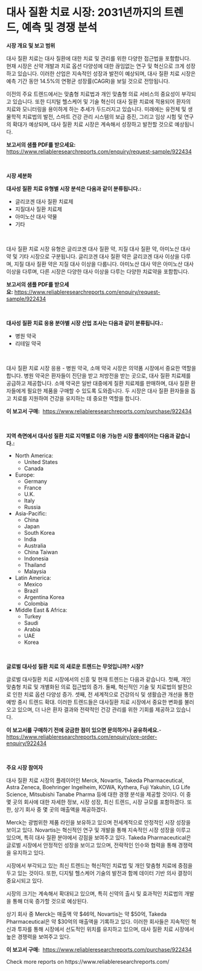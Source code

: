<p><h1>대사 질환 치료 시장: 2031년까지의 트렌드, 예측 및 경쟁 분석</h1></p><p><strong>시장 개요 및 보고 범위</strong></p>
<p><p>대사 질환 치료는 대사 질환에 대한 치료 및 관리를 위한 다양한 접근법을 포함합니다. 현재 시장은 신약 개발과 치료 옵션 다양성에 대한 끊임없는 연구 및 혁신으로 크게 성장하고 있습니다. 이러한 산업은 지속적인 성장과 발전이 예상되며, 대사 질환 치료 시장은 예측 기간 동안 14.5%의 연평균 성장률(CAGR)을 보일 것으로 전망됩니다.</p><p>이전의 주요 트렌드에서는 맞춤형 치료법과 개인 맞춤형 의료 서비스의 중요성이 부각되고 있습니다. 또한 디지털 헬스케어 및 기술 혁신이 대사 질환 치료에 적용되어 환자의 치료와 모니터링을 용이하게 하는 추세가 두드러지고 있습니다. 미래에는 유전체 및 생물학적 치료법의 발전, 스마트 건강 관리 시스템의 보급 증진, 그리고 임상 시험 및 연구의 확대가 예상되며, 대사 질환 치료 시장은 계속해서 성장하고 발전할 것으로 예상됩니다.</p></p>
<p><strong>보고서의 샘플 PDF를 받으세요:</strong> <a href="https://www.reliableresearchreports.com/enquiry/request-sample/922434">https://www.reliableresearchreports.com/enquiry/request-sample/922434</a></p>
<p>&nbsp;</p>
<p><strong>시장 세분화</strong></p>
<p><strong>대사성 질환 치료 유형별 시장 분석은 다음과 같이 분류됩니다.:</strong></p>
<p><ul><li>글리코겐 대사 질환 치료제</li><li>지질대사 질환 치료제</li><li>아미노산 대사 약물</li><li>기타</li></ul></p>
<p>&nbsp;</p>
<p><p>대사 질환 치료 시장 유형은 글리코겐 대사 질환 약, 지질 대사 질환 약, 아미노산 대사 약 및 기타 시장으로 구분됩니다. 글리코겐 대사 질환 약은 글리코겐 대사 이상을 다루며, 지질 대사 질환 약은 지질 대사 이상을 다룹니다. 아미노산 대사 약은 아미노산 대사 이상을 다루며, 다른 시장은 다양한 대사 이상을 다루는 다양한 치료약을 포함합니다.</p></p>
<p><strong>보고서의 샘플 PDF를 받으세요:</strong>&nbsp;<a href="https://www.reliableresearchreports.com/enquiry/request-sample/922434">https://www.reliableresearchreports.com/enquiry/request-sample/922434</a></p>
<p>&nbsp;</p>
<p><strong> 대사성 질환 치료 응용 분야별 시장 산업 조사는 다음과 같이 분류됩니다.:</strong></p>
<p><ul><li>병원 약국</li><li>리테일 약국</li></ul></p>
<p>&nbsp;</p>
<p><p>대사 질환 치료 시장 응용 - 병원 약국, 소매 약국 시장은 의약품 시장에서 중요한 역할을 합니다. 병원 약국은 환자들이 진단을 받고 처방전을 받는 곳으로, 대사 질환 치료제를 공급하고 제공합니다. 소매 약국은 일반 대중에게 질환 치료제를 판매하며, 대사 질환 환자들에게 필요한 제품을 구매할 수 있도록 도와줍니다. 두 시장은 대사 질환 환자들을 돕고 치료를 지원하여 건강을 유지하는 데 중요한 역할을 합니다.</p></p>
<p><strong>이 보고서 구매:</strong>&nbsp; <a href="https://www.reliableresearchreports.com/purchase/922434">https://www.reliableresearchreports.com/purchase/922434</a></p>
<p>&nbsp;</p>
<p><strong>지역 측면에서 대사성 질환 치료 지역별로 이용 가능한 시장 플레이어는 다음과 같습니다.:</strong></p>
<p><ul>
    <li>
        North America:
        <ul>
            <li>United States</li>
            <li>Canada</li>
        </ul>
    </li>
    <li>
        Europe:
        <ul>
            <li>Germany</li>
            <li>France</li>
            <li>U.K.</li>
            <li>Italy</li>
            <li>Russia</li>
        </ul>
    </li>
    <li>
        Asia-Pacific:
        <ul>
            <li>China</li>
            <li>Japan</li>
            <li>South Korea</li>
            <li>India</li>
            <li>Australia</li>
            <li>China Taiwan</li>
            <li>Indonesia</li>
            <li>Thailand</li>
            <li>Malaysia</li>
        </ul>
    </li>
    <li>
        Latin America:
        <ul>
            <li>Mexico</li>
            <li>Brazil</li>
            <li>Argentina Korea</li>
            <li>Colombia</li>
        </ul>
    </li>
    <li>
        Middle East & Africa:
        <ul>
            <li>Turkey</li>
            <li>Saudi</li>
            <li>Arabia</li>
            <li>UAE</li>
            <li>Korea</li>
        </ul>
    </li>
    </ul></p>
<p>&nbsp;</p>
<p><strong>글로벌 대사성 질환 치료 의 새로운 트렌드는 무엇입니까? 시장?</strong></p>
<p><p>글로벌 대사질환 치료 시장에서의 신흥 및 현재 트렌드는 다음과 같습니다. 첫째, 개인 맞춤형 치료 및 개별화된 의료 접근법의 증가. 둘째, 혁신적인 기술 및 치료법의 발전으로 인한 치료 옵션 다양성 증가. 셋째, 전 세계적으로 건강의식 및 생활습관 개선을 통한 예방 중시 트렌드 확대. 이러한 트렌드들은 대사질환 치료 시장에서 중요한 변화를 불러오고 있으며, 더 나은 환자 결과와 전략적인 건강 관리를 위한 기회를 제공하고 있습니다.</p></p>
<p><strong>이 보고서를 구매하기 전에 궁금한 점이 있으면 문의하거나 공유하세요.</strong>- <a href="https://www.reliableresearchreports.com/enquiry/pre-order-enquiry/922434">https://www.reliableresearchreports.com/enquiry/pre-order-enquiry/922434</a></p>
<p>&nbsp;</p>
<p><strong>주요 시장 참여자</strong></p>
<p><p>대사 질환 치료 시장의 플레이어인 Merck, Novartis, Takeda Pharmaceutical, Astra Zeneca, Boehringer Ingelheim, KOWA, Kythera, Fuji Yakuhin, LG Life Science, Mitsubishi Tanabe Pharma 등에 대한 경쟁 분석을 제공할 것이다. 이 중 몇 곳의 회사에 대한 자세한 정보, 시장 성장, 최신 트렌드, 시장 규모를 포함하겠다. 또한, 상기 회사 중 몇 곳의 매출액을 제공하겠다.</p><p>Merck는 광범위한 제품 라인을 보유하고 있으며 전세계적으로 안정적인 시장 성장을 보이고 있다. Novartis는 혁신적인 연구 및 개발을 통해 지속적인 시장 성장을 이루고 있으며, 특히 대사 질환 분야에서 강점을 보여주고 있다. Takeda Pharmaceutical은 글로벌 시장에서 안정적인 성장을 보이고 있으며, 전략적인 인수와 협력을 통해 경쟁력을 유지하고 있다.</p><p>시장에서 부각되고 있는 최신 트렌드는 혁신적인 치료법 및 개인 맞춤형 치료에 중점을 두고 있는 것이다. 또한, 디지털 헬스케어 기술의 발전과 함께 데이터 기반 의사 결정이 중요시되고 있다.</p><p>시장의 크기는 계속해서 확대되고 있으며, 특히 신약의 출시 및 효과적인 치료법의 개발을 통해 더욱 증가할 것으로 예상된다.</p><p>상기 회사 중 Merck는 매출액 약 $46억, Novartis는 약 $50억, Takeda Pharmaceutical은 약 $30억의 매출액을 기록하고 있다. 이러한 회사들은 지속적인 혁신과 투자를 통해 시장에서 선도적인 위치를 유지하고 있으며, 대사 질환 치료 시장에서 높은 경쟁력을 보여주고 있다.</p></p>
<p><strong>이 보고서 구매:</strong>&nbsp;&nbsp;<a href="https://www.reliableresearchreports.com/purchase/922434">https://www.reliableresearchreports.com/purchase/922434</a></p>
<p>Check more reports on https://www.reliableresearchreports.com/</p>
